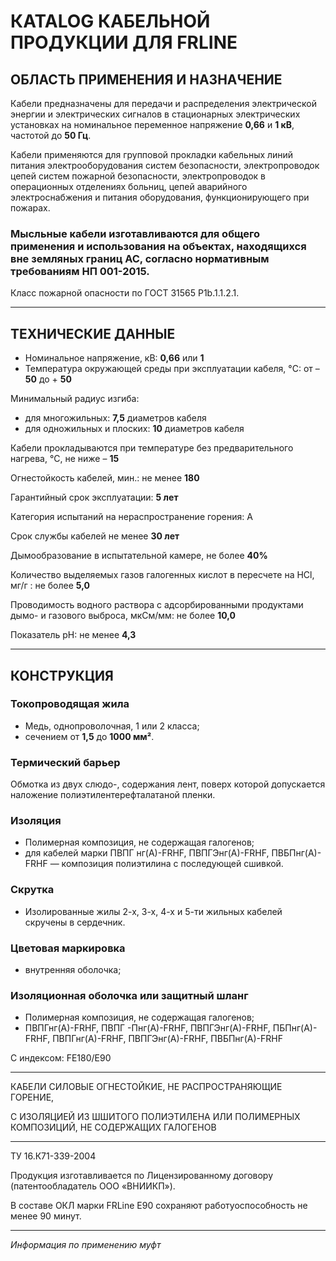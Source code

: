 # КATALOG КАБЕЛЬНОЙ ПРОДУКЦИИ ДЛЯ FRLINE

## ОБЛАСТЬ ПРИМЕНЕНИЯ И НАЗНА́ЧЕНИЕ

Кабели предназначены для передачи и распределения электрической энергии и электрических сигналов в стационарных электрических установках на номинальное переменное напряжение **0,66** и **1 кВ**, частотой до **50 Гц**.

Кабели применяются для групповой прокладки кабельных линий питания электрооборудования систем безопасности, электропроводок цепей систем пожарной безопасности, электропроводок в операционных отделениях больниц, цепей аварийного электроснабжения и питания оборудования, функционирующего при пожарах.

### Мысльные кабели изготавливаются для общего применения и использования на объектах, находящихся вне земляных границ АС, согласно нормативным требованиям НП 001-2015.

Класс пожарной опасности по ГОСТ 31565 P1b.1.1.2.1.

---

## ТЕХНИЧЕСКИЕ ДАННЫЕ

- Номинальное напряжение, кВ: **0,66** или **1**
- Температура окружающей среды при эксплуатации кабеля, °C: от – **50** до + **50**

Минимальный радиус изгиба:

- для многожильных: **7,5** диаметров кабеля  
- для одножильных и плоских: **10** диаметров кабеля  

Кабели прокладываются при температуре без предварительного нагрева, °C, не ниже – **15**

Огнестойкость кабелей, мин.: не менее **180**

Гарантийный срок эксплуатации: **5 лет**

Категория испытаний на нераспространение горения: A 

Срок службы кабелей не менее **30 лет**

Дымообразование в испытательной камере, не более **40%**

Количество выделяемых газов галогенных кислот в пересчете на HCl, мг/г : не более **5,0**

Проводимость водного раствора с адсорбированными продуктами дымо- и газового выброса, мкСм/мм: не более **10,0**

Показатель pH: не менее **4,3**

---

## КОНСТРУКЦИЯ

### Токопроводящая жила

- Медь, однопроволочная, 1 или 2 класса; 
- сечением от **1,5** до **1000 мм²**.

### Термический барьер

Обмотка из двух слюдо-, содержания лент, поверх которой допускается наложение полиэтилентерефталатаной пленки.

### Изоляция

- Полимерная композиция, не содержащая галогенов;
- для кабелей марки ПВПГ нг(А)-FRHF, ПВПГЭнг(А)-FRHF, ПВБПнг(А)-FRHF — композиция полиэтилина с последующей сшивкой.

### Скрутка

- Изолированные жилы 2-х, 3-х, 4-х и 5-ти жильных кабелей скручены в сердечник.

### Цветовая маркировка

- внутренняя оболочка;

### Изоляционная оболочка или защитный шланг

- Полимерная композиция, не содержащая галогенов;
- ПВПГнг(А)-FRHF, ПВПГ -Пнг(А)-FRHF, ПВПГЭнг(А)-FRHF, ПБПнг(А)-FRHF, ПВПГнг(А)-FRHF, ПВПГЭнг(А)-FRHF, ПВБПнг(А)-FRHF

С индексом: FE180/Е90

---

КАБЕЛИ СИЛОВЫЕ ОГНЕСТОЙКИЕ, НЕ РАСПРОСТРАНЯЮЩИЕ ГОРЕНИЕ,

С ИЗОЛЯЦИЕЙ ИЗ ШШИТОГО ПОЛИЭТИЛЕНА ИЛИ ПОЛИМЕРНЫХ КОМПОЗИЦИЙ,
НЕ СОДЕРЖАЩИХ ГАЛОГЕНОВ

---

ТУ 16.К71-339-2004

Продукция изготавливается по Лицензированному договору (патентообладатель ООО «ВНИИКП»).

В составе ОКЛ марки FRLine Е90 сохраняют работуоспособность не менее 90 минут.

---

*Информация по применению муфт*
